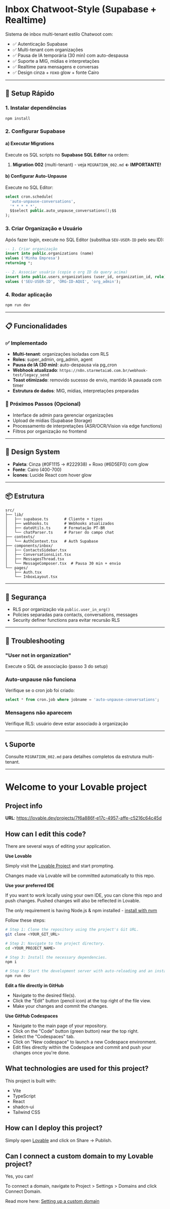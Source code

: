 # Inbox Chatwoot-Style (Supabase + Realtime)

Sistema de inbox multi-tenant estilo Chatwoot com:
- ✅ Autenticação Supabase
- ✅ Multi-tenant com organizações
- ✅ Pausa de IA temporária (30 min) com auto-despausa
- ✅ Suporte a MIG, mídias e interpretações
- ✅ Realtime para mensagens e conversas
- ✅ Design cinza + roxo glow + fonte Cairo

---

## 🚀 Setup Rápido

### 1. Instalar dependências
```bash
npm install
```

### 2. Configurar Supabase

#### a) Executar Migrations
Execute os SQL scripts no **Supabase SQL Editor** na ordem:

1. **Migration 002** (multi-tenant) - veja `MIGRATION_002.md` **← IMPORTANTE!**

#### b) Configurar Auto-Unpause
Execute no SQL Editor:
```sql
select cron.schedule(
  'auto-unpause-conversations',
  '* * * * *',
  $$select public.auto_unpause_conversations();$$
);
```

### 3. Criar Organização e Usuário

Após fazer login, execute no SQL Editor (substitua `SEU-USER-ID` pelo seu ID):

```sql
-- 1. Criar organização
insert into public.organizations (name) 
values ('Minha Empresa') 
returning *;

-- 2. Associar usuário (copie o org ID da query acima)
insert into public.users_organizations (user_id, organization_id, role)
values ('SEU-USER-ID', 'ORG-ID-AQUI', 'org_admin');
```

### 4. Rodar aplicação
```bash
npm run dev
```

---

## 📋 Funcionalidades

### ✅ Implementado

- **Multi-tenant**: organizações isoladas com RLS
- **Roles**: super_admin, org_admin, agent
- **Pausa de IA (30 min)**: auto-despausa via pg_cron
- **Webhook atualizado**: `https://n8n.starmetaia6.com.br/webhook-test/legacy_send`
- **Toast otimizado**: removido sucesso de envio, mantido IA pausada com timer
- **Estrutura de dados**: MIG, mídias, interpretações preparadas

### 🚧 Próximos Passos (Opcional)

- Interface de admin para gerenciar organizações
- Upload de mídias (Supabase Storage)
- Processamento de interpretações (ASR/OCR/Vision via edge functions)
- Filtros por organização no frontend

---

## 🎨 Design System

- **Paleta**: Cinza (#0F1115 → #222938) + Roxo (#6D5EF0) com glow
- **Fonte**: Cairo (400-700)
- **Ícones**: Lucide React com hover glow

---

## 📦 Estrutura

```
src/
├── lib/
│   ├── supabase.ts       # Cliente + tipos
│   ├── webhooks.ts       # Webhooks atualizados
│   ├── dateUtils.ts      # Formatação PT-BR
│   └── chatParser.ts     # Parser do campo chat
├── contexts/
│   └── AuthContext.tsx   # Auth Supabase
├── components/inbox/
│   ├── ContactsSidebar.tsx
│   ├── ConversationsList.tsx
│   ├── MessagesThread.tsx
│   └── MessageComposer.tsx  # Pausa 30 min + envio
└── pages/
    ├── Auth.tsx
    └── InboxLayout.tsx
```

---

## 🔐 Segurança

- RLS por organização via `public.user_in_org()`
- Policies separadas para contacts, conversations, messages
- Security definer functions para evitar recursão RLS

---

## 🐛 Troubleshooting

### "User not in organization"
Execute o SQL de associação (passo 3 do setup)

### Auto-unpause não funciona
Verifique se o cron job foi criado:
```sql
select * from cron.job where jobname = 'auto-unpause-conversations';
```

### Mensagens não aparecem
Verifique RLS: usuário deve estar associado à organização

---

## 📞 Suporte

Consulte `MIGRATION_002.md` para detalhes completos da estrutura multi-tenant.

---

# Welcome to your Lovable project

## Project info

**URL**: https://lovable.dev/projects/7f6a886f-e17c-4957-affe-c5216c64c45d

## How can I edit this code?

There are several ways of editing your application.

**Use Lovable**

Simply visit the [Lovable Project](https://lovable.dev/projects/7f6a886f-e17c-4957-affe-c5216c64c45d) and start prompting.

Changes made via Lovable will be committed automatically to this repo.

**Use your preferred IDE**

If you want to work locally using your own IDE, you can clone this repo and push changes. Pushed changes will also be reflected in Lovable.

The only requirement is having Node.js & npm installed - [install with nvm](https://github.com/nvm-sh/nvm#installing-and-updating)

Follow these steps:

```sh
# Step 1: Clone the repository using the project's Git URL.
git clone <YOUR_GIT_URL>

# Step 2: Navigate to the project directory.
cd <YOUR_PROJECT_NAME>

# Step 3: Install the necessary dependencies.
npm i

# Step 4: Start the development server with auto-reloading and an instant preview.
npm run dev
```

**Edit a file directly in GitHub**

- Navigate to the desired file(s).
- Click the "Edit" button (pencil icon) at the top right of the file view.
- Make your changes and commit the changes.

**Use GitHub Codespaces**

- Navigate to the main page of your repository.
- Click on the "Code" button (green button) near the top right.
- Select the "Codespaces" tab.
- Click on "New codespace" to launch a new Codespace environment.
- Edit files directly within the Codespace and commit and push your changes once you're done.

## What technologies are used for this project?

This project is built with:

- Vite
- TypeScript
- React
- shadcn-ui
- Tailwind CSS

## How can I deploy this project?

Simply open [Lovable](https://lovable.dev/projects/7f6a886f-e17c-4957-affe-c5216c64c45d) and click on Share -> Publish.

## Can I connect a custom domain to my Lovable project?

Yes, you can!

To connect a domain, navigate to Project > Settings > Domains and click Connect Domain.

Read more here: [Setting up a custom domain](https://docs.lovable.dev/features/custom-domain#custom-domain)
